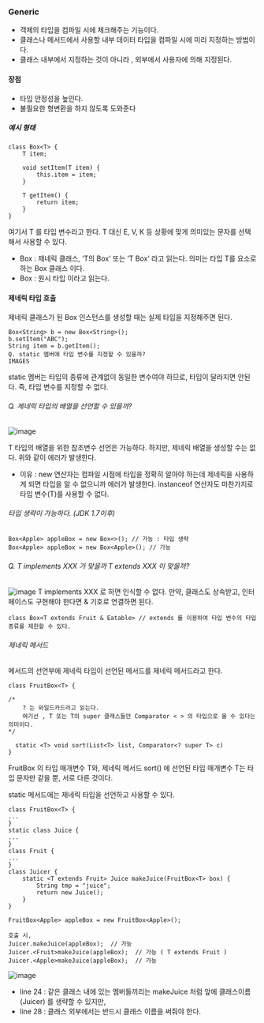 ### Generic
- 객체의 타입을 컴파일 시에 체크해주는 기능이다.
- 클래스나 메서드에서 사용할 내부 데이터 타입을 컴파일 시에 미리 지정하는 방법이다.
- 클래스 내부에서 지정하는 것이 아니라 , 외부에서 사용자에 의해 지정된다.

#### 장점
- 타입 안정성을 높인다.
- 불필요한 형변환을 하지 않도록 도와준다

##### 예시 형태
```
class Box<T> {
    T item;

    void setItem(T item) {
        this.item = item;
    }

    T getItem() {
        return item;
    }
}
```
여기서 T 를 타입 변수라고 한다. T 대신 E, V, K 등 상황에 맞게 의미있는 문자를 선택해서 사용할 수 있다.
- Box : 제네릭 클래스, ‘T의 Box’ 또는 ‘T Box’ 라고 읽는다. 의미는 타입 T를 요소로 하는 Box 클래스 이다.
- Box : 원시 타입 이라고 읽는다.

#### 제네릭 타입 호출
제네릭 클래스가 된 Box 인스턴스를 생성할 때는 실제 타입을 지정해주면 된다.
```
Box<String> b = new Box<String>();
b.setItem("ABC");
String item = b.getItem();
Q. static 멤버에 타입 변수를 지정할 수 있을까?
IMAGES
```
static 멤버는 타입의 종류에 관계없이 동일한 변수여야 하므로, 타입이 달라지면 안된다. 즉, 타입 변수를 지정할 수 없다.

###### Q. 제네릭 타입의 배열을 선언할 수 있을까?
![image](https://user-images.githubusercontent.com/118147296/224667340-e83e33b3-2b23-495e-b3cd-9aad9baaada1.png)

T 타입의 배열을 위한 참조변수 선언은 가능하다. 하지만, 제네릭 배열을 생성할 수는 없다. 위와 같이 에러가 발생한다.

- 이유 : new 연산자는 컴파일 시점에 타입을 정확히 알아야 하는데 제네릭을 사용하게 되면 타입을 알 수 없으니까 에러가 발생한다. instanceof 연산자도 마찬가지로 타입 변수(T)를 사용할 수 없다.

###### 타입 생략이 가능하다. (JDK 1.7이후)
```
Box<Apple> appleBox = new Box<>(); // 가능 : 타입 생략 
Box<Apple> appleBox = new Box<Apple>(); // 가능
```

###### Q. T implements XXX 가 맞을까 T extends XXX 이 맞을까?
![image](https://user-images.githubusercontent.com/118147296/224667522-b8bd5efc-54d7-4dcd-8898-3c203dd301af.png)
T implements XXX 로 하면 인식할 수 없다. 만약, 클래스도 상속받고, 인터페이스도 구현해야 한다면 & 기호로 연결하면 된다.
```
class Box<T extends Fruit & Eatable> // extends 를 이용하여 타입 변수의 타입 종류를 제한할 수 있다.
```

###### 제네릭 메서드
메서드의 선언부에 제네릭 타입이 선언된 메서드를 제네릭 메서드라고 한다.
```
class FruitBox<T> {

/* 
    ? 는 와일드카드라고 읽는다. 
    여기선 , T 또는 T의 super 클래스들만 Comparator < > 의 타입으로 올 수 있다는 의미이다. 
*/

  static <T> void sort(List<T> list, Comparator<? super T> c) 
}
```
FruitBox 의 타입 매개변수 T와, 제네릭 메서드 sort() 에 선언된 타입 매개변수 T는 타입 문자만 같을 뿐, 서로 다른 것이다.

static 메서드에는 제네릭 타입을 선언하고 사용할 수 있다.
```
class FruitBox<T> {
...
}
static class Juice {
...
}
class Fruit {
...
}
class Juicer {
    static <T extends Fruit> Juice makeJuice(FruitBox<T> box) {
        String tmp = "juice";
        return new Juice();
    }
}

FruitBox<Apple> appleBox = new FruitBox<Apple>();

호출 시,
Juicer.makeJuice(appleBox);  // 가능
Juicer.<Fruit>makeJuice(appleBox);  // 가능 ( T extends Fruit )
Juicer.<Apple>makeJuice(appleBox);  // 가능
```

![image](https://user-images.githubusercontent.com/118147296/224667771-b8853938-72b4-4ca4-8fea-e754f75a8d3a.png)

- line 24 : 같은 클래스 내에 있는 멤버들끼리는 makeJuice 처럼 앞에 클래스이름(Juicer) 를 생략할 수 있지만,
- line 28 : 클래스 외부에서는 반드시 클래스 이름을 써줘야 한다.
